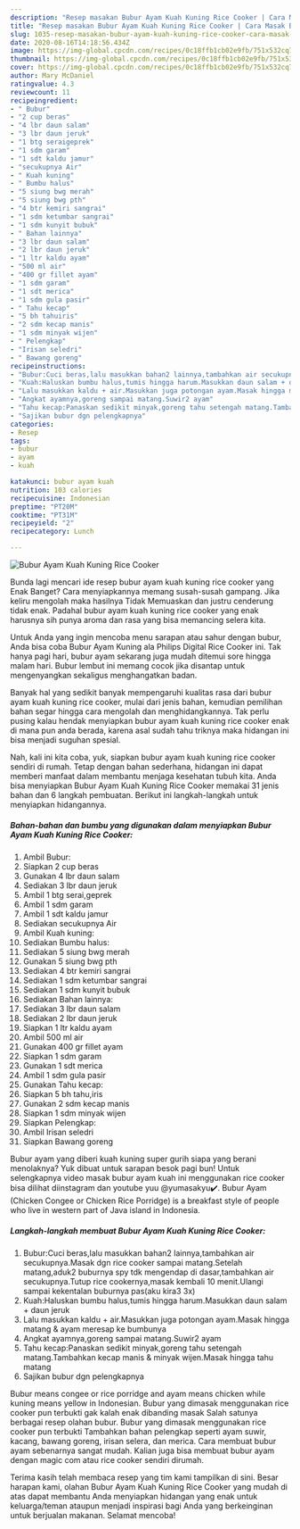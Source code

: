 ```yaml
---
description: "Resep masakan Bubur Ayam Kuah Kuning Rice Cooker | Cara Masak Bubur Ayam Kuah Kuning Rice Cooker Yang Lezat"
title: "Resep masakan Bubur Ayam Kuah Kuning Rice Cooker | Cara Masak Bubur Ayam Kuah Kuning Rice Cooker Yang Lezat"
slug: 1035-resep-masakan-bubur-ayam-kuah-kuning-rice-cooker-cara-masak-bubur-ayam-kuah-kuning-rice-cooker-yang-lezat
date: 2020-08-16T14:18:56.434Z
image: https://img-global.cpcdn.com/recipes/0c18ffb1cb02e9fb/751x532cq70/bubur-ayam-kuah-kuning-rice-cooker-foto-resep-utama.jpg
thumbnail: https://img-global.cpcdn.com/recipes/0c18ffb1cb02e9fb/751x532cq70/bubur-ayam-kuah-kuning-rice-cooker-foto-resep-utama.jpg
cover: https://img-global.cpcdn.com/recipes/0c18ffb1cb02e9fb/751x532cq70/bubur-ayam-kuah-kuning-rice-cooker-foto-resep-utama.jpg
author: Mary McDaniel
ratingvalue: 4.3
reviewcount: 11
recipeingredient:
- " Bubur"
- "2 cup beras"
- "4 lbr daun salam"
- "3 lbr daun jeruk"
- "1 btg seraigeprek"
- "1 sdm garam"
- "1 sdt kaldu jamur"
- "secukupnya Air"
- " Kuah kuning"
- " Bumbu halus"
- "5 siung bwg merah"
- "5 siung bwg pth"
- "4 btr kemiri sangrai"
- "1 sdm ketumbar sangrai"
- "1 sdm kunyit bubuk"
- " Bahan lainnya"
- "3 lbr daun salam"
- "2 lbr daun jeruk"
- "1 ltr kaldu ayam"
- "500 ml air"
- "400 gr fillet ayam"
- "1 sdm garam"
- "1 sdt merica"
- "1 sdm gula pasir"
- " Tahu kecap"
- "5 bh tahuiris"
- "2 sdm kecap manis"
- "1 sdm minyak wijen"
- " Pelengkap"
- "Irisan seledri"
- " Bawang goreng"
recipeinstructions:
- "Bubur:Cuci beras,lalu masukkan bahan2 lainnya,tambahkan air secukupnya.Masak dgn rice cooker sampai matang.Setelah matang,aduk2 buburnya spy tdk mengendap di dasar,tambahkan air secukupnya.Tutup rice cookernya,masak kembali 10 menit.Ulangi sampai kekentalan buburnya pas(aku kira3 3x)"
- "Kuah:Haluskan bumbu halus,tumis hingga harum.Masukkan daun salam + daun jeruk"
- "Lalu masukkan kaldu + air.Masukkan juga potongan ayam.Masak hingga matang &amp; ayam meresap ke bumbunya"
- "Angkat ayamnya,goreng sampai matang.Suwir2 ayam"
- "Tahu kecap:Panaskan sedikit minyak,goreng tahu setengah matang.Tambahkan kecap manis &amp; minyak wijen.Masak hingga tahu matang"
- "Sajikan bubur dgn pelengkapnya"
categories:
- Resep
tags:
- bubur
- ayam
- kuah

katakunci: bubur ayam kuah 
nutrition: 103 calories
recipecuisine: Indonesian
preptime: "PT20M"
cooktime: "PT31M"
recipeyield: "2"
recipecategory: Lunch

---
```



![Bubur Ayam Kuah Kuning Rice Cooker](https://img-global.cpcdn.com/recipes/0c18ffb1cb02e9fb/751x532cq70/bubur-ayam-kuah-kuning-rice-cooker-foto-resep-utama.jpg)

Bunda lagi mencari ide resep bubur ayam kuah kuning rice cooker yang Enak Banget? Cara menyiapkannya memang susah-susah gampang. Jika keliru mengolah maka hasilnya Tidak Memuaskan dan justru cenderung tidak enak. Padahal bubur ayam kuah kuning rice cooker yang enak harusnya sih punya aroma dan rasa yang bisa memancing selera kita.

Untuk Anda yang ingin mencoba menu sarapan atau sahur dengan bubur, Anda bisa coba Bubur Ayam Kuning ala Philips Digital Rice Cooker ini. Tak hanya pagi hari, bubur ayam sekarang juga mudah ditemui sore hingga malam hari. Bubur lembut ini memang cocok jika disantap untuk mengenyangkan sekaligus menghangatkan badan.

Banyak hal yang sedikit banyak mempengaruhi kualitas rasa dari bubur ayam kuah kuning rice cooker, mulai dari jenis bahan, kemudian pemilihan bahan segar hingga cara mengolah dan menghidangkannya. Tak perlu pusing kalau hendak menyiapkan bubur ayam kuah kuning rice cooker enak di mana pun anda berada, karena asal sudah tahu triknya maka hidangan ini bisa menjadi suguhan spesial.


Nah, kali ini kita coba, yuk, siapkan bubur ayam kuah kuning rice cooker sendiri di rumah. Tetap dengan bahan sederhana, hidangan ini dapat memberi manfaat dalam membantu menjaga kesehatan tubuh kita. Anda bisa menyiapkan Bubur Ayam Kuah Kuning Rice Cooker memakai 31 jenis bahan dan 6 langkah pembuatan. Berikut ini langkah-langkah untuk menyiapkan hidangannya.

<!--inarticleads1-->

##### Bahan-bahan dan bumbu yang digunakan dalam menyiapkan Bubur Ayam Kuah Kuning Rice Cooker:

1. Ambil  Bubur:
1. Siapkan 2 cup beras
1. Gunakan 4 lbr daun salam
1. Sediakan 3 lbr daun jeruk
1. Ambil 1 btg serai,geprek
1. Ambil 1 sdm garam
1. Ambil 1 sdt kaldu jamur
1. Sediakan secukupnya Air
1. Ambil  Kuah kuning:
1. Sediakan  Bumbu halus:
1. Sediakan 5 siung bwg merah
1. Gunakan 5 siung bwg pth
1. Sediakan 4 btr kemiri sangrai
1. Sediakan 1 sdm ketumbar sangrai
1. Sediakan 1 sdm kunyit bubuk
1. Sediakan  Bahan lainnya:
1. Sediakan 3 lbr daun salam
1. Sediakan 2 lbr daun jeruk
1. Siapkan 1 ltr kaldu ayam
1. Ambil 500 ml air
1. Gunakan 400 gr fillet ayam
1. Siapkan 1 sdm garam
1. Gunakan 1 sdt merica
1. Ambil 1 sdm gula pasir
1. Gunakan  Tahu kecap:
1. Siapkan 5 bh tahu,iris
1. Gunakan 2 sdm kecap manis
1. Siapkan 1 sdm minyak wijen
1. Siapkan  Pelengkap:
1. Ambil Irisan seledri
1. Siapkan  Bawang goreng


Bubur ayam yang diberi kuah kuning super gurih siapa yang berani menolaknya? Yuk dibuat untuk sarapan besok pagi bun! Untuk selengkapnya video masak bubur ayam kuah ini menggunakan rice cooker bisa dilihat diinstagram dan youtube yuu @yumasakyu✔️. Bubur Ayam (Chicken Congee or Chicken Rice Porridge) is a breakfast style of people who live in western part of Java island in Indonesia. 

<!--inarticleads2-->

##### Langkah-langkah membuat Bubur Ayam Kuah Kuning Rice Cooker:

1. Bubur:Cuci beras,lalu masukkan bahan2 lainnya,tambahkan air secukupnya.Masak dgn rice cooker sampai matang.Setelah matang,aduk2 buburnya spy tdk mengendap di dasar,tambahkan air secukupnya.Tutup rice cookernya,masak kembali 10 menit.Ulangi sampai kekentalan buburnya pas(aku kira3 3x)
1. Kuah:Haluskan bumbu halus,tumis hingga harum.Masukkan daun salam + daun jeruk
1. Lalu masukkan kaldu + air.Masukkan juga potongan ayam.Masak hingga matang &amp; ayam meresap ke bumbunya
1. Angkat ayamnya,goreng sampai matang.Suwir2 ayam
1. Tahu kecap:Panaskan sedikit minyak,goreng tahu setengah matang.Tambahkan kecap manis &amp; minyak wijen.Masak hingga tahu matang
1. Sajikan bubur dgn pelengkapnya


Bubur means congee or rice porridge and ayam means chicken while kuning means yellow in Indonesian. Bubur yang dimasak menggunakan rice cooker pun terbukti gak kalah enak dibanding masak Salah satunya berbagai resep olahan bubur. Bubur yang dimasak menggunakan rice cooker pun terbukti Tambahkan bahan pelengkap seperti ayam suwir, kacang, bawang goreng, irisan selera, dan merica. Cara membuat bubur ayam sebenarnya sangat mudah. Kalian juga bisa membuat bubur ayam dengan magic com atau rice cooker sendiri dirumah. 

Terima kasih telah membaca resep yang tim kami tampilkan di sini. Besar harapan kami, olahan Bubur Ayam Kuah Kuning Rice Cooker yang mudah di atas dapat membantu Anda menyiapkan hidangan yang enak untuk keluarga/teman ataupun menjadi inspirasi bagi Anda yang berkeinginan untuk berjualan makanan. Selamat mencoba!
